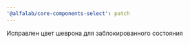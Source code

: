 ```yaml
---
'@alfalab/core-components-select': patch
---
```


Исправлен цвет шеврона для заблокированного состояния
